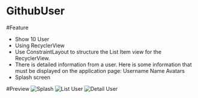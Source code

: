 # GithubUser

#Feature
- Show 10 User
- Using RecyclerView
- Use ConstraintLayout to structure the List Item view for the RecyclerView.
- There is detailed information from a user. Here is some information that must be displayed on the application page:
Username
Name
Avatars
- Splash screen

#Preview
![Splash](https://user-images.githubusercontent.com/62767709/156992213-75f67361-7711-4560-a128-3d489b4565eb.png)
![List User](https://user-images.githubusercontent.com/62767709/156992244-b5932ff1-ac5d-4f1c-96c7-aeb4206db5b2.png)
![Detail User](https://user-images.githubusercontent.com/62767709/156992266-dc98c006-1e07-48e2-827d-c629fd1626ee.png)
